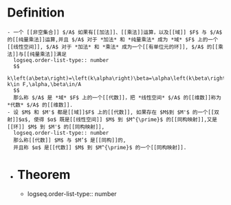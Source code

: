 # Definition
	- 一个 [[非空集合]] $/A$ 如果有[[加法]]、[[乘法]]运算，以及[[域]] $F$ 与 $/A$ 的[[纯量乘法]]运算,并且 $/A$ 对于 *加法* 和 *纯量乘法* 成为 *域* $F$ 上的一个[[线性空间]], $/A$ 对于 *加法* 和 *乘法* 成为一个[[有单位元的环]], $/A$ 的[[乘法]]与[[纯量乘法]]满足
	  logseq.order-list-type:: number
	  $$
	  k\left(a\beta\right)=\left(k\alpha\right)\beta=\alpha\left(k\beta\right),\quad\forall k\in F,\alpha,\beta\in/A
	  $$
	  那么称 $/A$ 是 *域* $F$ 上的一个[[代数]]，把 *线性空间* $/A$ 的[[维数]]称为 *代数* $/A$ 的[[维数]].
	- 设 $M$ 和 $M'$ 都是[[域]]$F$ 上的[[代数]], 如果存在 $M$到 $M'$ 的一个[[双射]]$α$, 使得 $α$ 既是[[线性空间]] $M$ 到 $M^{\prime}$ 的[[同构映射]],又是[[环]] $M$ 到 $M'$ 的[[同构映射]], 
	  logseq.order-list-type:: number
	  那么称[[代数]] $M$ 与 $M’$ 是[[同构]]的,
	  并且称 $α$ 是[[代数]] $M$ 到 $M^{\prime}$ 的一个[[同构映射]].
- # Theorem
	- logseq.order-list-type:: number